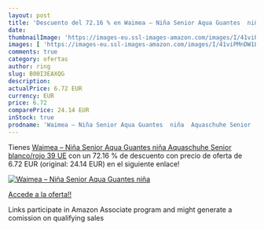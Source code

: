 ```yaml
---
layout: post
title: 'Descuento del 72.16 % en Waimea – Niña Senior Aqua Guantes  niña '
date: 
thumbnailImage: 'https://images-eu.ssl-images-amazon.com/images/I/41viPMnDW1L._SL200_.jpg'
images: [ 'https://images-eu.ssl-images-amazon.com/images/I/41viPMnDW1L._SL200_.jpg' ]
comments: true
category: ofertas
author: ring
slug: B00I3EAXQG
description:
actualPrice: 6.72 EUR
currency: EUR
price: 6.72
comparePrice: 24.14 EUR
inStock: true
prodname: 'Waimea – Niña Senior Aqua Guantes  niña  Aquaschuhe Senior  blanco/rojo  39 UE'
---
```


Tienes [Waimea – Niña Senior Aqua Guantes  niña  Aquaschuhe Senior  blanco/rojo  39 UE](https://www.amazon.es/dp/B00I3EAXQG/?tag=tolees-21) con un 72.16 % de descuento con precio de oferta de 6.72 EUR (original: 24.14 EUR) en el siguiente enlace!

[![Waimea – Niña Senior Aqua Guantes  niña ](https://images-eu.ssl-images-amazon.com/images/I/41viPMnDW1L._SL200_.jpg)](https://www.amazon.es/dp/B00I3EAXQG/?tag=tolees-21)

[Accede a la oferta!!](https://www.amazon.es/dp/B00I3EAXQG/?tag=tolees-21)

Links participate in Amazon Associate program and might generate a comission on qualifying sales


